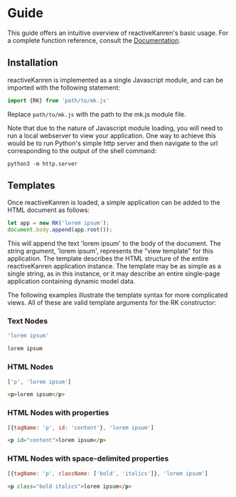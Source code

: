 # Guide

This guide offers an intuitive overview of reactiveKanren's basic usage. For a complete function reference, consult the [Documentation](DOCUMENTATION.md).

## Installation

reactiveKanren is implemented as a single Javascript module, and can be imported with the following statement:

```javascript
import {RK} from 'path/to/mk.js'
```

Replace ```path/to/mk.js``` with the path to the mk.js module file.

Note that due to the nature of Javascript module loading, you will need to run a local webserver to view your application. One way to achieve this would be to run Python's simple http server and then navigate to the url corresponding to the output of the shell command:

```shell
python3 -m http.server
```

## Templates
Once reactiveKanren is loaded, a simple application can be added to the HTML document as follows:

```javascript
let app = new RK('lorem ipsum');
document.body.append(app.root());
```

This will append the text 'lorem ipsum' to the body of the document. The string argument, 'lorem ipsum', represents the "view template" for this application. The template describes the HTML structure of the entire reactiveKanren application instance. The template may be as simple as a single string, as in this instance, or it may describe an entire single-page application containing dynamic model data.

The following examples illustrate the template syntax for more complicated views. All of these are valid template arguments for the RK constructor:

### Text Nodes
```javascript
'lorem ipsum'
```

```html
lorem ipsum
```

### HTML Nodes

```javascript
['p', 'lorem ipsum']
```

```html
<p>lorem ipsum</p>
```

### HTML Nodes with properties

```javascript
[{tagName: 'p', id: 'content'}, 'lorem ipsum']
```

```html
<p id="content">lorem ipsum</p>
```

### HTML Nodes with space-delimited properties

```javascript
[{tagName: 'p', className: ['bold', 'italics']}, 'lorem ipsum']
```

```html
<p class="bold italics">lorem ipsum</p>
```